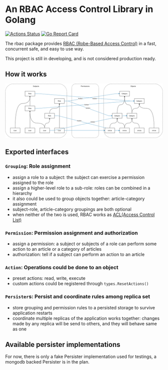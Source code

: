 # An RBAC Access Control Library in Golang

[![Actions Status](https://github.com/houz42/rbac/workflows/Go%20Test/badge.svg)](https://github.com/houz42/rbac/workflows/Go%20Test)
[![Go Report Card](https://goreportcard.com/badge/github.com/houz42/rbac)](https://goreportcard.com/report/github.com/houz42/rbac)

The rbac package provides [RBAC (Robe-Based Access Control)](https://en.wikipedia.org/wiki/Role-based_access_control) in a fast, concurrent safe, and easy to use way.

This project is still in developing, and is not considered production ready.

## How it works

![Groupings and Permission](design.drawio.png)

## Exported interfaces

### `Grouping`: Role assignment

- assign a role to a subject: the subject can exercise a permission assigned to the role
- assign a higher-level role to a sub-role: roles can be combined in a hierarchy
- it also could be used to group objects together: article-category assignment
- subject-role, article-category groupings are both optional
- when neither of the two is used, RBAC works as [ACL(Access Control List)](https://en.wikipedia.org/wiki/Access-control_list)

### `Permission`: Permission assignment and authorization

- assign a permission: a subject or subjects of a role can perform some action to an article or a category of articles
- authorization: tell if a subject can perform an action to an article

### `Action`: Operations could be done to an object

- preset actions: read, write, execute
- custom actions could be registered through `types.ResetActions()`

### `Persister`s: Persist and coordinate rules among replica set

- store grouping and permission rules to a persisted storage to survive application restarts
- coordinate multiple replicas of the application works together: changes made by any replica will be send to others, and they will behave same as one

## Available persister implementations

For now, there is only a fake Persister implementation used for testings, a mongodb backed Persister is in the plan.
